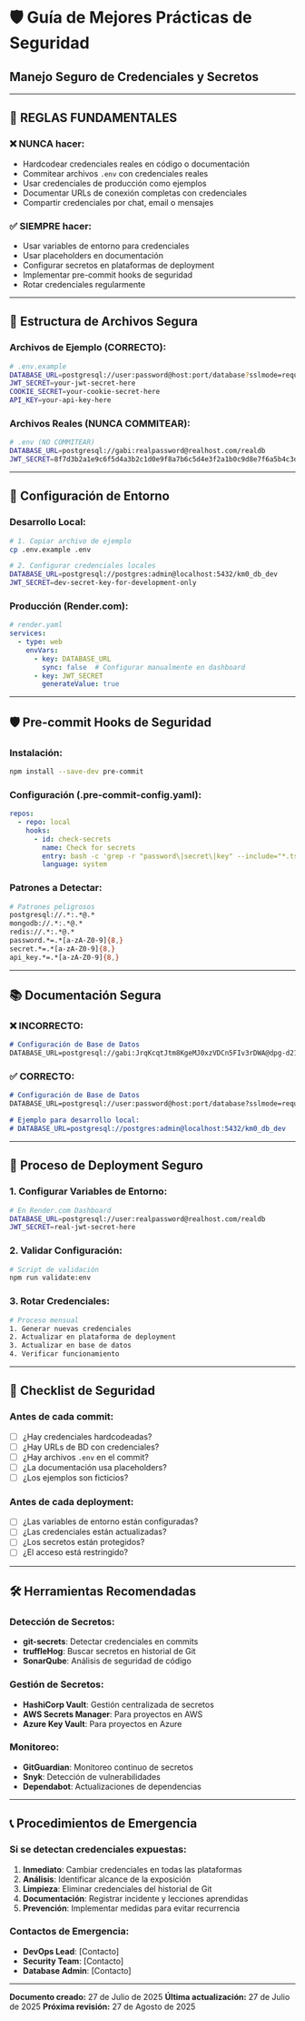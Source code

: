 # 🛡️ Guía de Mejores Prácticas de Seguridad

## **Manejo Seguro de Credenciales y Secretos**

---

## 🚨 **REGLAS FUNDAMENTALES**

### **❌ NUNCA hacer:**

- Hardcodear credenciales reales en código o documentación
- Commitear archivos `.env` con credenciales reales
- Usar credenciales de producción como ejemplos
- Documentar URLs de conexión completas con credenciales
- Compartir credenciales por chat, email o mensajes

### **✅ SIEMPRE hacer:**

- Usar variables de entorno para credenciales
- Usar placeholders en documentación
- Configurar secretos en plataformas de deployment
- Implementar pre-commit hooks de seguridad
- Rotar credenciales regularmente

---

## 📁 **Estructura de Archivos Segura**

### **Archivos de Ejemplo (CORRECTO):**

```bash
# .env.example
DATABASE_URL=postgresql://user:password@host:port/database?sslmode=require
JWT_SECRET=your-jwt-secret-here
COOKIE_SECRET=your-cookie-secret-here
API_KEY=your-api-key-here
```

### **Archivos Reales (NUNCA COMMITEAR):**

```bash
# .env (NO COMMITEAR)
DATABASE_URL=postgresql://gabi:realpassword@realhost.com/realdb
JWT_SECRET=8f7d3b2a1e9c6f5d4a3b2c1d0e9f8a7b6c5d4e3f2a1b0c9d8e7f6a5b4c3d2e1f0
```

---

## 🔧 **Configuración de Entorno**

### **Desarrollo Local:**

```bash
# 1. Copiar archivo de ejemplo
cp .env.example .env

# 2. Configurar credenciales locales
DATABASE_URL=postgresql://postgres:admin@localhost:5432/km0_db_dev
JWT_SECRET=dev-secret-key-for-development-only
```

### **Producción (Render.com):**

```yaml
# render.yaml
services:
  - type: web
    envVars:
      - key: DATABASE_URL
        sync: false  # Configurar manualmente en dashboard
      - key: JWT_SECRET
        generateValue: true
```

---

## 🛡️ **Pre-commit Hooks de Seguridad**

### **Instalación:**

```bash
npm install --save-dev pre-commit
```

### **Configuración (.pre-commit-config.yaml):**

```yaml
repos:
  - repo: local
    hooks:
      - id: check-secrets
        name: Check for secrets
        entry: bash -c 'grep -r "password\|secret\|key" --include="*.ts" --include="*.js" --include="*.md" . | grep -v "example\|placeholder" && exit 1 || exit 0'
        language: system
```

### **Patrones a Detectar:**

```bash
# Patrones peligrosos
postgresql://.*:.*@.*
mongodb://.*:.*@.*
redis://.*:.*@.*
password.*=.*[a-zA-Z0-9]{8,}
secret.*=.*[a-zA-Z0-9]{8,}
api_key.*=.*[a-zA-Z0-9]{8,}
```

---

## 📚 **Documentación Segura**

### **❌ INCORRECTO:**

```markdown
# Configuración de Base de Datos
DATABASE_URL=postgresql://gabi:JrqKcqtJtm8KgeMJ0xzVDCn5FIv3rDWA@dpg-d21b6hmmcj7s73c4atcg-a.oregon-postgres.render.com/km0_db
```

### **✅ CORRECTO:**

```markdown
# Configuración de Base de Datos
DATABASE_URL=postgresql://user:password@host:port/database?sslmode=require

# Ejemplo para desarrollo local:
# DATABASE_URL=postgresql://postgres:admin@localhost:5432/km0_db_dev
```

---

## 🔄 **Proceso de Deployment Seguro**

### **1. Configurar Variables de Entorno:**

```bash
# En Render.com Dashboard
DATABASE_URL=postgresql://user:realpassword@realhost.com/realdb
JWT_SECRET=real-jwt-secret-here
```

### **2. Validar Configuración:**

```bash
# Script de validación
npm run validate:env
```

### **3. Rotar Credenciales:**

```bash
# Proceso mensual
1. Generar nuevas credenciales
2. Actualizar en plataforma de deployment
3. Actualizar en base de datos
4. Verificar funcionamiento
```

---

## 🚨 **Checklist de Seguridad**

### **Antes de cada commit:**

- [ ] ¿Hay credenciales hardcodeadas?
- [ ] ¿Hay URLs de BD con credenciales?
- [ ] ¿Hay archivos `.env` en el commit?
- [ ] ¿La documentación usa placeholders?
- [ ] ¿Los ejemplos son ficticios?

### **Antes de cada deployment:**

- [ ] ¿Las variables de entorno están configuradas?
- [ ] ¿Las credenciales están actualizadas?
- [ ] ¿Los secretos están protegidos?
- [ ] ¿El acceso está restringido?

---

## 🛠️ **Herramientas Recomendadas**

### **Detección de Secretos:**

- **git-secrets**: Detectar credenciales en commits
- **truffleHog**: Buscar secretos en historial de Git
- **SonarQube**: Análisis de seguridad de código

### **Gestión de Secretos:**

- **HashiCorp Vault**: Gestión centralizada de secretos
- **AWS Secrets Manager**: Para proyectos en AWS
- **Azure Key Vault**: Para proyectos en Azure

### **Monitoreo:**

- **GitGuardian**: Monitoreo continuo de secretos
- **Snyk**: Detección de vulnerabilidades
- **Dependabot**: Actualizaciones de dependencias

---

## 📞 **Procedimientos de Emergencia**

### **Si se detectan credenciales expuestas:**

1. **Inmediato**: Cambiar credenciales en todas las plataformas
2. **Análisis**: Identificar alcance de la exposición
3. **Limpieza**: Eliminar credenciales del historial de Git
4. **Documentación**: Registrar incidente y lecciones aprendidas
5. **Prevención**: Implementar medidas para evitar recurrencia

### **Contactos de Emergencia:**

- **DevOps Lead**: [Contacto]
- **Security Team**: [Contacto]
- **Database Admin**: [Contacto]

---

**Documento creado:** 27 de Julio de 2025
**Última actualización:** 27 de Julio de 2025
**Próxima revisión:** 27 de Agosto de 2025
